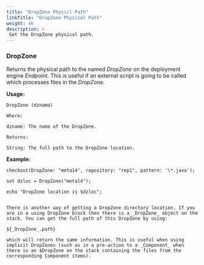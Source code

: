 ```yaml
---
title: "DropZone Physicl Path"
linkTitle: "DropZone Physical Path"
weight: 46
description: >
 Get the DropZone physical path. 
---
```

### DropZone

Returns the physical path to the named _DropZone_ on the deployment engine _Endpoint_. This is useful if an external script is going to be called which processes files in the _DropZone_.

**Usage:**
~~~
DropZone (dzname)

Where:

dzname: The name of the DropZone.

Returns:

String: The full path to the DropZone location.
~~~
**Example:**
~~~
checkout(DropZone: "meta14", repository: "rep1", pattern: '\*.java');

set dzloc = DropZone("metal4");

echo "DropZone location is $dzloc";


There is another way of getting a DropZone directory location. If you are in a using DropZone block then there is a _DropZone_ object on the stack. You can get the full path of this DropZone by using:

${_DropZone_.path} 

which will return the same information. This is useful when using implicit DropZones (such as in a pre-action to a _Component_ when there is an $DropZone on the stack containing the files from the corresponding Component items).
~~~
